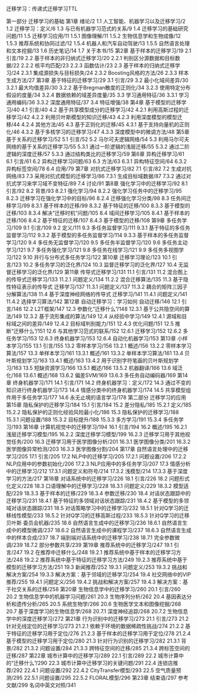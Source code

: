 迁移学习：传递式迁移学习TTL

第一部分 迁移学习的基础
第1章 绪论/2
1.1 人工智能、机器学习以及迁移学习/2
1.2 迁移学习：定义/6
1.3 与已有机器学习范式的关系/9
1.4 迁移学习的基础研究问题/11
1.5 迁移学习应用/11
1.5.1 图像理解/11
1.5.2 生物信息学和生物成像/12
1.5.3 推荐系统和协同过滤/12
1.5.4 机器人和汽车自动驾驶/13
1.5.5 自然语言处理和文本挖掘/13
1.6 历史笔记/14
1.7 关于本书/15
第2章 基于样本的迁移学习/19
2.1 引言/19
2.2 基于样本的非归纳式迁移学习/20
2.2.1 判别区分源数据和目标数据/22
2.2.2 核平均匹配/23
2.2.3 函数估计/23
2.3 基于样本的归纳式迁移学习/24
2.3.1 集成源损失与目标损失/24
2.3.2 Boosting风格的方法/26
2.3.3 样本生成方法/27
第3章 基于特征的迁移学习/29
3.1 引言/29
3.2 最小化域间差异/30
3.2.1 最大均值差异/30
3.2.2 基于Bregman散度的正则化/34
3.2.3 使用特定分布假设的度量/34
3.2.4 数据依赖的域差异度量/35
3.3 学习通用特征/36
3.3.1 学习通用编码/36
3.3.2 深度通用特征/37
3.4 特征增强/38
第4章 基于模型的迁移学习/40
4.1 引言/40
4.2 基于共享模型成分的迁移学习/42
4.2.1 利用高斯过程的迁移学习/42
4.2.2 利用贝叶斯模型的知识迁移/43
4.2.3 利用深度模型的模型迁移/44
4.2.4 其他方法/45
4.3 基于正则化的迁移/45
4.3.1 基于支持向量机的正则化/46
4.3.2 基于多核学习的迁移学习/47
4.3.3 深度模型中的微调方法/48
第5章 基于关系的迁移学习/52
5.1 引言/52
5.2 马尔可夫逻辑网络/54
5.3 利用马尔可夫网络的基于关系的迁移学习/55
5.3.1 通过一阶逻辑的浅层迁移/55
5.3.2 通过二阶逻辑的深度迁移/57
5.3.3 通过结构类比的迁移学习/59
第6章 异构迁移学习/61
6.1 引言/61
6.2 异构迁移学习问题/63
6.3 方法/63
6.3.1 异构特征空间/64
6.3.2 异构标签空间/78
6.4 应用/79
第7章 对抗式迁移学习/82
7.1 引言/82
7.2 生成对抗网络/83
7.3 采用对抗式模型的迁移学习/86
7.3.1 生成目标域数据/87
7.3.2 通过对抗式学习来学习域不变特征/89
7.4 讨论/91
第8章 强化学习中的迁移学习/92
8.1 引言/92
8.2 背景/93
8.2.1 强化学习/94
8.2.2 强化学习任务中的迁移学习/95
8.2.3 迁移学习在强化学习中的目标/96
8.2.4 迁移强化学习分类/98
8.3 任务间迁移学习/99
8.3.1 基于样本的迁移/99
8.3.2 基于特征的迁移/100
8.3.3 基于模型的迁移/103
8.3.4 解决“迁移时机”问题/105
8.4 域间迁移学习/105
8.4.1 基于样本的迁移/106
8.4.2 基于特征的迁移/107
8.4.3 基于模型的迁移/108
第9章 多任务学习/109
9.1 引言/109
9.2 定义/111
9.3 多任务监督学习/111
9.3.1 基于特征的多任务监督学习/112
9.3.2 基于模型的多任务监督学习/114
9.3.3 基于样本的多任务监督学习/120
9.4 多任务无监督学习/120
9.5 多任务半监督学习/120
9.6 多任务主动学习/121
9.7 多任务强化学习/121
9.8 多任务在线学习/121
9.9 多任务多视图学习/122
9.10 并行与分布式多任务学习/122
第10章 迁移学习理论/123
10.1 引言/123
10.2 多任务学习的泛化界/124
10.3 监督迁移学习的泛化界/127
10.4 无监督迁移学习的泛化界/129
第11章 传导式迁移学习/131
11.1 引言/131
11.2 混合图上的传导式迁移学习/133
11.2.1 问题定义/134
11.2.2 混合迁移算法/135
11.3 基于隐性特征表示的传导式
迁移学习/137
11.3.1 问题定义/137
11.3.2 耦合的矩阵三因子分解算法/138
11.4 基于深度神经网络的传导式
迁移学习/141
11.4.1 问题定义/141
11.4.2 选择学习算法/142
第12章 自动迁移学习：学习如何
自动迁移/146
12.1 引言/146
12.2 L2T框架/147
12.3 参数化“迁移什么”/148
12.3.1 基于公共隐空间的算法/149
12.3.2 基于流形集成的算法/149
12.4 从经验中学习/149
12.4.1 源域和目标域之间的差异/149
12.4.2 目标域判别能力/151
12.4.3 优化问题/151
12.5 推断“迁移什么”/151
12.6 与其他学习范式的联系/152
12.6.1 迁移学习/152
12.6.2 多任务学习/153
12.6.3 终身机器学习/153
12.6.4 自动化机器学习/153
第13章 小样本学习/155
13.1 引言/155
13.2 零样本学习/156
13.2.1 概述/156
13.2.2 零样本学习算法/157
13.3 单样本学习/161
13.3.1 概述/161
13.3.2 单样本学习算法/161
13.4 贝叶斯规划学习/163
13.4.1 概述/163
13.4.2 用于识别字符笔画的贝叶斯规划学习/163
13.5 短缺资源学习/166
13.5.1 概述/166
13.5.2 机器翻译/166
13.6 域泛化/168
13.6.1 概述/168
13.6.2 偏差SVM/169
13.6.3 多任务自动编码器/169
第14章 终身机器学习/171
14.1 引言/171
14.2 终身机器学习：定义/172
14.3 通过不变的知识进行终身机器学习/173
14.4 情感分类中的终身机器学习/174
14.5 共享模型组件用于多任务学习/177
14.6 永无止境的语言学习/178
第二部分 迁移学习的应用
第15章 隐私保护的迁移学习/184
15.1 引言/184
15.2 差分隐私/185
15.2.1 定义/185
15.2.2 隐私保护的正则化经验风险最小化/186
15.3 隐私保护的迁移学习/188
15.3.1 问题设置/188
15.3.2 目标提升/188
15.3.3 多方学习/191
15.3.4 多任务学习/193
第16章 计算机视觉中的迁移学习/194
16.1 引言/194
16.2 概述/195
16.2.1 浅层迁移学习模型/195
16.2.2 深度迁移学习模型/199
16.2.3 迁移学习用于其他视觉任务/200
16.3 迁移学习用于医学图像分析/201
16.3.1 医学图像分类/201
16.3.2 医学图像异常检测/203
16.3.3 医学图像分割/204
第17章 自然语言处理中的迁移学习/205
17.1 引言/205
17.2 NLP中的迁移学习/205
17.2.1 问题设置/206
17.2.2 NLP应用中的参数初始化/206
17.2.3 NLP应用中的多任务学习/207
17.3 情感分析中的迁移学习/212
17.3.1 问题定义和符号/214
17.3.2 浅模型/214
17.3.3 基于深度学习的方法/217
第18章 对话系统中的迁移学习/226
18.1 引言/226
18.2 问题形式化定义/228
18.3 口语理解中的迁移学习/228
18.3.1 问题定义/229
18.3.2 模型适配/229
18.3.3 基于样本的迁移/229
18.3.4 参数迁移/230
18.4 对话状态跟踪中的迁移学习/231
18.4.1 基于特征的多领域对话状态跟踪/231
18.4.2 基于模型的多领域对话状态跟踪/231
18.5 对话策略学习中的迁移学习/232
18.5.1 针对Q学习的迁移线性模型/233
18.5.2 针对Q学习的迁移高斯过程/233
18.5.3 针对Q学习的迁移贝叶斯
委员会机器/235
18.6 自然语言生成中的迁移学习/236
18.6.1 自然语言生成中的模型微调/237
18.6.2 自然语言生成中的课程学习/237
18.6.3 自然语言生成中的样本合成/237
18.7 端到端对话系统中的迁移学习/238
18.7.1 完全参数微调/239
18.7.2 部分参数共享/239
第19章 推荐系统中的迁移学习/247
19.1 引言/247
19.2 在推荐中迁移什么/248
19.2.1 推荐系统中基于样本的迁移学习方法/248
19.2.2 推荐系统中基于特征的迁移学习方法/249
19.2.3 推荐系统中基于模型的迁移学习方法/251
19.3 新闻推荐/252
19.3.1 问题定义/253
19.3.2 挑战和解决方案/254
19.3.3 解决方案：基于邻域的迁移学习/254
19.4 社交网络中的VIP推荐/255
19.4.1 问题定义/256
19.4.2 挑战和解决方案/257
19.4.3 解决方案：基于社交关系的迁移/258
第20章 生物信息学中的迁移学习/260
20.1 引言/260
20.2 生物信息学中的机器学习问题/261
20.3 生物序列分析/262
20.4 基因表达分析和遗传分析/265
20.5 系统生物学/266
20.6 生物医学文本和图像挖掘/268
20.7 基于深度学习的生物信息学/268
20.7.1 深度神经追踪/268
20.7.2 生物信息学中的深度迁移学习/272
第21章 行为识别中的迁移学习/273
21.1 引言/273
21.2 针对无线定位的迁移学习/273
21.2.1 依赖于环境的数据稀疏性挑战/274
21.2.2 基于特征的迁移学习用于定位/276
21.2.3 基于样本的迁移学习用于定位/278
21.2.4 基于模型的迁移学习用于定位/280
21.3 针对行为识别的迁移学习/282
21.3.1 背景/282
21.3.2 问题设置/284
21.3.3 跨特征空间的迁移/285
21.3.4 跨标签空间的迁移/287
第22章 城市计算中的迁移学习/289
22.1 引言/289
22.2 城市计算中的“迁移什么”/290
22.3 城市计算中迁移学习的关键问题/291
22.4 连锁店推荐/292
22.4.1 问题设置/292
22.4.2 CityTransfer模型/293
22.5 空气质量预测/295
22.5.1 问题设置/295
22.5.2 FLORAL模型/296
第23章 结束语/297
参考文献/299
名词中英文对照/341